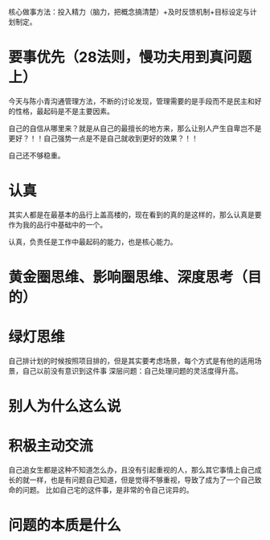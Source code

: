 
核心做事方法：投入精力（脑力，把概念搞清楚）+及时反馈机制+目标设定与计划制定。

# 要事优先（28法则，慢功夫用到真问题上）
今天与陈小青沟通管理方法，不断的讨论发现，管理需要的是手段而不是民主和好的性格，最起码是不是主要因素。

自己的自信从哪里来？就是从自己的最擅长的地方来，那么让别人产生自卑岂不是更好？！！自己强势一点是不是自己就收到更好的效果？！！

自己还不够稳重。


# 认真
其实人都是在最基本的品行上盖高楼的，现在看到的真的是这样的，那么认真是要作为我的品行中基础中的一个。

认真，负责任是工作中最起码的能力，也是核心能力。


# 黄金圈思维、影响圈思维、深度思考（目的）
# 绿灯思维
自己排计划的时候按照项目排的，但是其实要考虑场景，每个方式是有他的适用场景，自己以前没有意识到这件事
深层问题：自己处理问题的灵活度得升高。


# 别人为什么这么说
# 积极主动交流
自己追女生都是这种不知道怎么办，且没有引起重视的人，那么其它事情上自己成长的就一样，也是有问题自己知道，但是觉得不够重视，导致了成为了一个自己致命的问题。
比如自己宅的这件事，是非常的令自己诧异的。


# 问题的本质是什么
